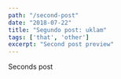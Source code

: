 ```yaml
---
path: "/second-post"
date: "2018-07-22"
title: "Segundo post: uklam"
tags: ['that', 'other']
excerpt: "Second post preview"
---
```


Seconds post

